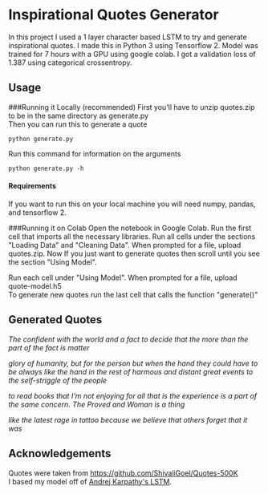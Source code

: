 # Inspirational Quotes Generator
In this project I used a 1 layer character based LSTM to try and generate inspirational quotes. I made this in Python 3 using Tensorflow 2. Model was trained for 7 hours with a GPU using google colab. I got a validation loss of 1.387 using categorical crossentropy.

## Usage
###Running it Locally (recommended)
First you'll have to unzip quotes.zip to be in the same directory as generate.py<br>
Then you can run this to generate a quote
~~~
python generate.py
~~~
Run this command for information on the arguments
~~~
python generate.py -h
~~~
#### Requirements
If you want to run this on your local machine you will need numpy, pandas, and tensorflow 2.

###Running it on Colab
Open the notebook in Google Colab. Run the first cell that imports all the necessary libraries. Run all cells under the sections "Loading Data" and "Cleaning Data". When prompted for a file, upload quotes.zip. Now If you just want to generate quotes then scroll until you see the section "Using Model".

Run each cell under "Using Model". When prompted for a file, upload quote-model.h5<br>
To generate new quotes run the last cell that calls the function "generate()"

## Generated Quotes
*The confident with the world and a fact to decide that the more than the part of the fact is matter*

*glory of humanity, but for the person but when the hand they could have to be always like the hand in the rest of harmous and distant great events to the self-striggle of the people*

*to read books that I'm not enjoying for all that is the experience is a part of the same concern.  The Proved and Woman is a thing*

*like the latest rage in tattoo because we believe that others forget that it was*

## Acknowledgements

Quotes were taken from https://github.com/ShivaliGoel/Quotes-500K <br>
I based my model off of <a href = "http://karpathy.github.io/2015/05/21/rnn-effectiveness/">
Andrej Karpathy's LSTM</a>.
